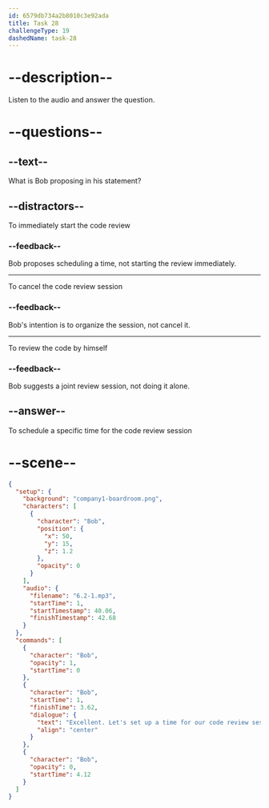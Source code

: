 ```yaml
---
id: 6579db734a2b8010c3e92ada
title: Task 28
challengeType: 19
dashedName: task-28
---
```


<!-- (Audio) Bob: Excellent. Let's set up a time for our code review session.
-->

# --description--

Listen to the audio and answer the question.

# --questions--

## --text--

What is Bob proposing in his statement?

## --distractors--

To immediately start the code review

### --feedback--

Bob proposes scheduling a time, not starting the review immediately.

---

To cancel the code review session

### --feedback--

Bob's intention is to organize the session, not cancel it.

---

To review the code by himself

### --feedback--

Bob suggests a joint review session, not doing it alone.

## --answer--

To schedule a specific time for the code review session

# --scene--

```json
{
  "setup": {
    "background": "company1-boardroom.png",
    "characters": [
      {
        "character": "Bob",
        "position": {
          "x": 50,
          "y": 15,
          "z": 1.2
        },
        "opacity": 0
      }
    ],
    "audio": {
      "filename": "6.2-1.mp3",
      "startTime": 1,
      "startTimestamp": 40.06,
      "finishTimestamp": 42.68
    }
  },
  "commands": [
    {
      "character": "Bob",
      "opacity": 1,
      "startTime": 0
    },
    {
      "character": "Bob",
      "startTime": 1,
      "finishTime": 3.62,
      "dialogue": {
        "text": "Excellent. Let's set up a time for our code review session.",
        "align": "center"
      }
    },
    {
      "character": "Bob",
      "opacity": 0,
      "startTime": 4.12
    }
  ]
}
```

